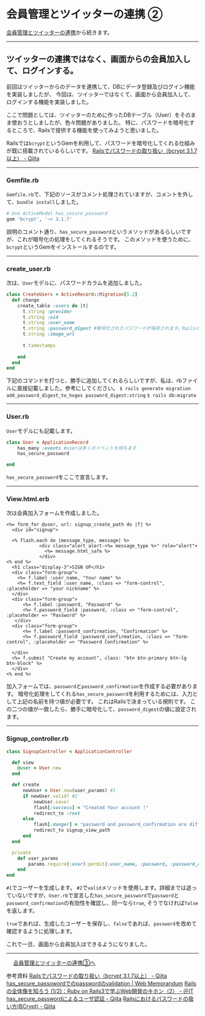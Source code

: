 # 会員管理とツイッターの連携 ②
[会員管理とツイッターの連携](会員管理とツイッターの連携.md)から続きます。

- - - -
## ツイッターの連携ではなく、画面からの会員加入して、ログインする。

前回はツイッターからのデータを連携して、DBにデータ登録及びログイン機能を実装しましたが、
今回は、ツイッターではなくて、画面から会員加入して、ログインする機能を実装しました。

ここで問題としては、ツイッターのために作ったDBテーブル（User）をそのまま使おうとしましたが、色々問題がありました。
特に、パスワードを暗号化するところで、Railsで提供する機能を使ってみようと思いました。

Railsでは`bcrypt`というGemを利用して、パスワードを暗号化してくれる仕組みが既に搭載されているらしいです。
[Railsでパスワードの取り扱い（bcrypt 3.1.7以上） - Qiita](https://qiita.com/chobi9999/items/20b962a324a0bdbfc0dc)
- - - -
### Gemfile.rb
`Gemfile.rb`で、下記のソースがコメント処理されていますが、コメントを外して、`bundle install`しました。
```ruby
# Use ActiveModel has_secure_password
gem 'bcrypt', '~> 3.1.7'
```
 説明のコメント通り、`has_secure_password`というメソッドがあるらしいですが、これが暗号化の処理をしてくれるそうです。
このメソッドを使うために、`bcrypt`というGemをインストールするのです。
- - - -
### create_user.rb
次は、`User`モデルに、パスワードカラムを追加しました。
```ruby
class CreateUsers < ActiveRecord::Migration[5.2]
  def change
    create_table :users do |t|
      t.string :provider
      t.string :uid
      t.string :user_name
      t.string :password_digest #暗号化されたパスワードが保存されます。Railsの規則
      t.string :image_url
    
      t.timestamps
      
    end
  end
end
```
下記のコマンドを打つと、勝手に追加してくれるらしいですが、私は、rbファイルに直接記載しました。参考にしてください。
`$ rails generate migration add_password_digest_to_hoges password_digest:string`
`$ rails db:migrate`

- - - -
### User.rb
`User`モデルにも記載します。
```ruby
class User < ApplicationRecord
    has_many :events #userは多くのイベントを持ちます
    has_secure_password 

end

```
`has_secure_password`をここで宣言します。

- - - -
### View.html.erb

次は会員加入フォームを作成しました。
```erb
<%= form_for @user, url: signup_create_path do |f| %>
  <div id="signup">

  <% flash.each do |message_type, message| %> 
            <div class="alert alert-<%= message_type %>" role="alert">
              <%= message.html_safe %>
            </div>
<% end %>
  <h1 class="display-3">SIGN UP</h1>
  <div class="form-group">
    <%= f.label :user_name, "Your name" %>
    <%= f.text_field :user_name, :class => "form-control", :placeholder => "your nickname" %>
  </div>
  <div class="form-group">
      <%= f.label :password, "Password" %> 
      <%= f.password_field :password, :class => "form-control", :placeholder => "Password" %> 
   </div>
  <div class="form-group">
      <%= f.label :password_confirmation, "Confirmation" %>
      <%= f.password_field :password_confirmation, :class => "form-control", :placeholder => "Password Confirmation" %>

  </div>
  <%= f.submit "Create my account", class: "btn btn-primary btn-lg btn-block" %>
  </div>
<% end %>
```
加入フォームでは、`password`と`password_confirmation`を作成する必要があります。
暗号化処理をしてくれる`has_secure_password`を利用するためには、入力として上記の名前を持つ値が必要です。
これはRailsで決まっている規則です。
この二つの値が一致したら、勝手に暗号化して、`password_digest`の値に設定されます。
- - - -
### Signup_controller.rb
```ruby
class SignupController < ApplicationController

  def view
    @user = User.new
  end

  def create
      newUser = User.new(user_params) #1
      if newUser.valid? #2
          newUser.save!
          flash[:success] = "Created Your account !"
          redirect_to :root
      else 
          flash[:danger] = "password and password_confirmation are different.<br> Please make sure password"
          redirect_to signup_view_path
      end
  end

  private
    def user_params
        params.require(:user).permit(:user_name, :password, :password_confirmation)
    end
end
```
`#1`でユーザーを生成します。
`#2`で`valid`メソッドを使用します。詳細までは追っていないですが、`User.rb`で宣言した`has_secure_password`で`password`と`password_confirmation`の有効性を確認し、同一なら`true`, そうでなければ`false`を返します。

`true`であれば、生成したユーザーを保存し、`false`であれば、`password`を改めて確認するように処理します。

これで一旦、画面から会員加入はできるようになりました。

- - - -

　																																							[会員管理とツイッターの連携③へ](会員管理とツイッターの連携③.md)





参考資料
[Railsでパスワードの取り扱い（bcrypt 3.1.7以上） - Qiita](https://qiita.com/chobi9999/items/20b962a324a0bdbfc0dc)
[has_secure_passowordでのpasswordのvalidation | Web Memorandum](http://www.utsushiiro.jp/blog/archives/211)
[Railsの全体像を知ろう (1/2)：Ruby on Rails3で学ぶWeb開発のキホン（2） - ＠IT](https://www.atmarkit.co.jp/ait/articles/1103/09/news112.html)
[has_secure_passwordによるユーザ認証 - Qiita](https://qiita.com/yosukeyoshida/items/18c31bb15335f417dfa0)
[Railsにおけるパスワードの扱い方(BCrypt) - Qiita](https://qiita.com/tatane616/items/c00182179e498aa9c53e)

